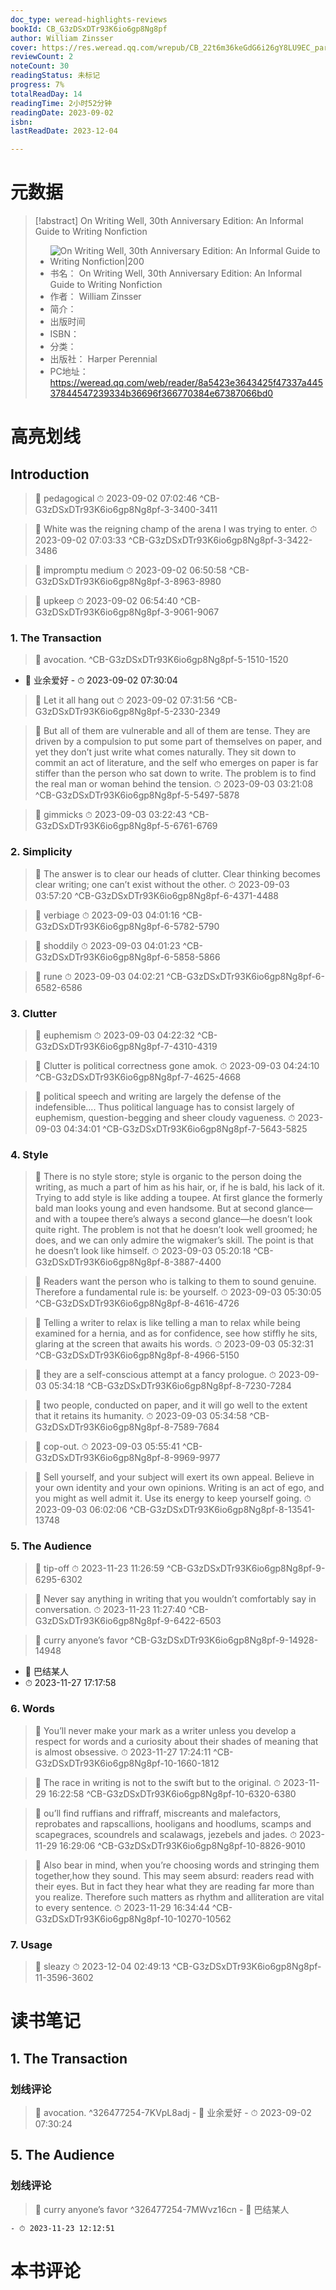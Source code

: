 ```yaml
---
doc_type: weread-highlights-reviews
bookId: CB_G3zDSxDTr93K6io6gp8Ng8pf
author: William Zinsser
cover: https://res.weread.qq.com/wrepub/CB_22t6m36keGdG6i26gY8LU9EC_parsecover
reviewCount: 2
noteCount: 30
readingStatus: 未标记
progress: 7%
totalReadDay: 14
readingTime: 2小时52分钟
readingDate: 2023-09-02
isbn: 
lastReadDate: 2023-12-04

---
```

# 元数据
> [!abstract] On Writing Well, 30th Anniversary Edition: An Informal Guide to Writing Nonfiction
> - ![ On Writing Well, 30th Anniversary Edition: An Informal Guide to Writing Nonfiction|200](https://res.weread.qq.com/wrepub/CB_22t6m36keGdG6i26gY8LU9EC_parsecover)
> - 书名： On Writing Well, 30th Anniversary Edition: An Informal Guide to Writing Nonfiction
> - 作者： William Zinsser
> - 简介： 
> - 出版时间 
> - ISBN： 
> - 分类： 
> - 出版社： Harper Perennial
> - PC地址：https://weread.qq.com/web/reader/8a5423e3643425f47337a44537844547239334b36696f366770384e67387066bd0

# 高亮划线

## Introduction

> 📌 pedagogical 
> ⏱ 2023-09-02 07:02:46 ^CB-G3zDSxDTr93K6io6gp8Ng8pf-3-3400-3411

> 📌 White was the reigning champ of the arena I was trying to enter. 
> ⏱ 2023-09-02 07:03:33 ^CB-G3zDSxDTr93K6io6gp8Ng8pf-3-3422-3486

> 📌 impromptu medium 
> ⏱ 2023-09-02 06:50:58 ^CB-G3zDSxDTr93K6io6gp8Ng8pf-3-8963-8980

> 📌 upkeep 
> ⏱ 2023-09-02 06:54:40 ^CB-G3zDSxDTr93K6io6gp8Ng8pf-3-9061-9067

### 1. The Transaction

> 📌  avocation. ^CB-G3zDSxDTr93K6io6gp8Ng8pf-5-1510-1520
- 💭 业余爱好 - ⏱ 2023-09-02 07:30:04 

> 📌 Let it all hang out 
> ⏱ 2023-09-02 07:31:56 ^CB-G3zDSxDTr93K6io6gp8Ng8pf-5-2330-2349

> 📌 But all of them are vulnerable and all of them are tense. They are driven by a compulsion to put some part of themselves on paper, and yet they don’t just write what comes naturally. They sit down to commit an act of literature, and the self who emerges on paper is far stiffer than the person who sat down to write. The problem is to find the real man or woman behind the tension. 
> ⏱ 2023-09-03 03:21:08 ^CB-G3zDSxDTr93K6io6gp8Ng8pf-5-5497-5878

> 📌 gimmicks 
> ⏱ 2023-09-03 03:22:43 ^CB-G3zDSxDTr93K6io6gp8Ng8pf-5-6761-6769

### 2. Simplicity

> 📌 The answer is to clear our heads of clutter. Clear thinking becomes clear writing; one can’t exist without the other. 
> ⏱ 2023-09-03 03:57:20 ^CB-G3zDSxDTr93K6io6gp8Ng8pf-6-4371-4488

> 📌 verbiage 
> ⏱ 2023-09-03 04:01:16 ^CB-G3zDSxDTr93K6io6gp8Ng8pf-6-5782-5790

> 📌 shoddily 
> ⏱ 2023-09-03 04:01:23 ^CB-G3zDSxDTr93K6io6gp8Ng8pf-6-5858-5866

> 📌 rune 
> ⏱ 2023-09-03 04:02:21 ^CB-G3zDSxDTr93K6io6gp8Ng8pf-6-6582-6586

### 3. Clutter

> 📌 euphemism 
> ⏱ 2023-09-03 04:22:32 ^CB-G3zDSxDTr93K6io6gp8Ng8pf-7-4310-4319

> 📌 Clutter is political correctness gone amok. 
> ⏱ 2023-09-03 04:24:10 ^CB-G3zDSxDTr93K6io6gp8Ng8pf-7-4625-4668

> 📌 political speech and writing are largely the defense of the indefensible.... Thus political language has to consist largely of euphemism, question-begging and sheer cloudy vagueness. 
> ⏱ 2023-09-03 04:34:01 ^CB-G3zDSxDTr93K6io6gp8Ng8pf-7-5643-5825

### 4. Style

> 📌 There is no style store; style is organic to the person doing the writing, as much a part of him as his hair, or, if he is bald, his lack of it. Trying to add style is like adding a toupee. At first glance the formerly bald man looks young and even handsome. But at second glance—and with a toupee there’s always a second glance—he doesn’t look quite right. The problem is not that he doesn’t look well groomed; he does, and we can only admire the wigmaker’s skill. The point is that he doesn’t look like himself. 
> ⏱ 2023-09-03 05:20:18 ^CB-G3zDSxDTr93K6io6gp8Ng8pf-8-3887-4400

> 📌 Readers want the person who is talking to them to sound genuine. Therefore a fundamental rule is: be yourself. 
> ⏱ 2023-09-03 05:30:05 ^CB-G3zDSxDTr93K6io6gp8Ng8pf-8-4616-4726

> 📌 Telling a writer to relax is like telling a man to relax while being examined for a hernia, and as for confidence, see how stiffly he sits, glaring at the screen that awaits his words. 
> ⏱ 2023-09-03 05:32:31 ^CB-G3zDSxDTr93K6io6gp8Ng8pf-8-4966-5150

> 📌 they are a self-conscious attempt at a fancy prologue. 
> ⏱ 2023-09-03 05:34:18 ^CB-G3zDSxDTr93K6io6gp8Ng8pf-8-7230-7284

> 📌 two people, conducted on paper, and it will go well to the extent that it retains its humanity. 
> ⏱ 2023-09-03 05:34:58 ^CB-G3zDSxDTr93K6io6gp8Ng8pf-8-7589-7684

> 📌 cop-out. 
> ⏱ 2023-09-03 05:55:41 ^CB-G3zDSxDTr93K6io6gp8Ng8pf-8-9969-9977

> 📌 Sell yourself, and your subject will exert its own appeal. Believe in your own identity and your own opinions. Writing is an act of ego, and you might as well admit it. Use its energy to keep yourself going. 
> ⏱ 2023-09-03 06:02:06 ^CB-G3zDSxDTr93K6io6gp8Ng8pf-8-13541-13748

### 5. The Audience

> 📌 tip-off 
> ⏱ 2023-11-23 11:26:59 ^CB-G3zDSxDTr93K6io6gp8Ng8pf-9-6295-6302

> 📌 Never say anything in writing that you wouldn’t comfortably say in conversation. 
> ⏱ 2023-11-23 11:27:40 ^CB-G3zDSxDTr93K6io6gp8Ng8pf-9-6422-6503

> 📌  curry anyone’s favor ^CB-G3zDSxDTr93K6io6gp8Ng8pf-9-14928-14948
- 💭 巴结某人
 - ⏱ 2023-11-27 17:17:58 

### 6. Words

> 📌 You’ll never make your mark as a writer unless you develop a respect for words and a curiosity about their shades of meaning that is almost obsessive. 
> ⏱ 2023-11-27 17:24:11 ^CB-G3zDSxDTr93K6io6gp8Ng8pf-10-1660-1812

> 📌 The race in writing is not to the swift but to the original. 
> ⏱ 2023-11-29 16:22:58 ^CB-G3zDSxDTr93K6io6gp8Ng8pf-10-6320-6380

> 📌 ou’ll find ruffians and riffraff, miscreants and malefactors, reprobates and rapscallions, hooligans and hoodlums, scamps and scapegraces, scoundrels and scalawags, jezebels and jades. 
> ⏱ 2023-11-29 16:29:06 ^CB-G3zDSxDTr93K6io6gp8Ng8pf-10-8826-9010

> 📌 Also bear in mind, when you’re choosing words and stringing them together,how they sound. This may seem absurd: readers read with their eyes. But in fact they hear what they are reading far more than you realize. Therefore such matters as rhythm and alliteration are vital to every sentence. 
> ⏱ 2023-11-29 16:34:44 ^CB-G3zDSxDTr93K6io6gp8Ng8pf-10-10270-10562

### 7. Usage

> 📌 sleazy 
> ⏱ 2023-12-04 02:49:13 ^CB-G3zDSxDTr93K6io6gp8Ng8pf-11-3596-3602

# 读书笔记

## 1. The Transaction

### 划线评论
> 📌 avocation.  ^326477254-7KVpL8adj
    - 💭 业余爱好
    - ⏱ 2023-09-02 07:30:24
   
## 5. The Audience

### 划线评论
> 📌 curry anyone’s favor  ^326477254-7MWvz16cn
    - 💭 巴结某人

    - ⏱ 2023-11-23 12:12:51
   
# 本书评论
